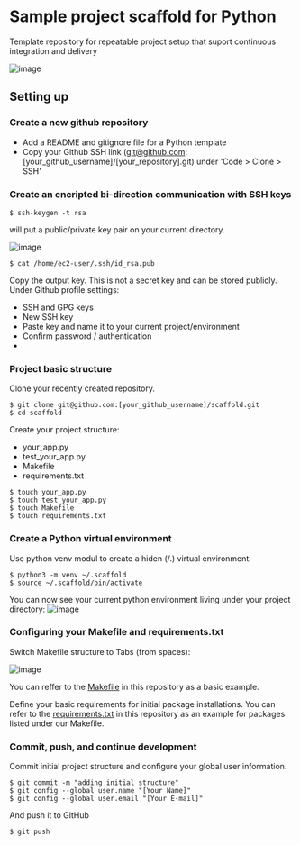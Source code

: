 # Sample project scaffold for Python
Template repository for repeatable project setup that suport continuous integration and delivery

![image](https://user-images.githubusercontent.com/77303576/193753136-8cd5f66e-7b9b-455a-95f4-eb48508ff639.png)

## Setting up

### Create a new github repository
* Add a README and gitignore file for a Python template
* Copy your Github SSH link (git@github.com:[your_github_username]/[your_repository].git) under 'Code > Clone > SSH'

### Create an encripted bi-direction communication with SSH keys
```
$ ssh-keygen -t rsa
```
will put a public/private key pair on your current directory.

![image](https://user-images.githubusercontent.com/77303576/193754120-1003ec65-8fbe-49a4-a771-76f56b3b0a68.png)
```
$ cat /home/ec2-user/.ssh/id_rsa.pub
```
Copy the output key. This is not a secret key and can be stored publicly.
Under Github profile settings:
* SSH and GPG keys
* New SSH key
* Paste key and name it to your current project/environment
* Confirm password / authentication
* 

### Project basic structure
Clone your recently created repository.
```
$ git clone git@github.com:[your_github_username]/scaffold.git
$ cd scaffold
```
Create your project structure:
* your_app.py
* test_your_app.py
* Makefile
* requirements.txt
```
$ touch your_app.py
$ touch test_your_app.py
$ touch Makefile
$ touch requirements.txt
```

### Create a Python virtual environment
Use python venv modul to create a hiden (/.) virtual environment.
```
$ python3 -m venv ~/.scaffold
$ source ~/.scaffold/bin/activate
```
You can now see your current python environment living under your project directory:
![image](https://user-images.githubusercontent.com/77303576/193755675-6f07ec47-23e9-4c9b-ae28-bb0002e65cc6.png)

### Configuring your Makefile and requirements.txt
Switch Makefile structure to Tabs (from spaces):

![image](https://user-images.githubusercontent.com/77303576/193756433-f1907785-1bdc-4a6a-bfe3-797951806532.png)

You can reffer to the [Makefile](https://github.com/erich-hs/scaffold/blob/main/Makefile) in this repository as a basic example.

Define your basic requirements for initial package installations. You can refer to the [requirements.txt](https://github.com/erich-hs/scaffold/blob/main/requirements.txt) in this repository as an example for packages listed under our Makefile.

### Commit, push, and continue development
Commit initial project structure and configure your global user information.
```
$ git commit -m "adding initial structure"
$ git config --global user.name "[Your Name]"
$ git config --global user.email "[Your E-mail]"
```
And push it to GitHub
```
$ git push
```
